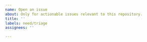 ```yaml
---
name: Open an issue
about: Only for actionable issues relevant to this repository.
title: ''
labels: need/triage
assignees: ''

---
```


<!--
Hello! To ensure this issue is correctly addressed as soon as possible by the team, please try to make sure:

- This issue is relevant to this repository's topic or codebase.

- A clear description is provided. It should includes as much relevant information as possible and clear scope for the issue to be actionable. If you have any images or sketches to go along with the suggestion, please include them here.

(you can delete this section after reading)
-->
